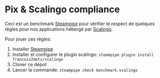 # Pix & Scalingo compliance

Ceci est un benchmark [Steampipe][] pour vérifier le respect de quelques rêgles pour nos applications hébergé par [Scalingo][].

Pour jouer ces rêgles:
1. Installer [Steampipe][]
1. Installer et configurer le plugin scalingo: `steampipe plugin install francois2metz/scalingo`
1. Cloner ce dépot
1. Lancer la commande: `steampipe check benchmark.scalingo`

[steampipe]: https://steampipe.io/
[scalingo]: https://scalingo.com/
